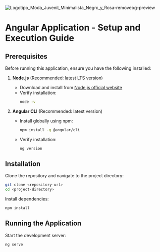 ![Logotipo_Moda_Juvenil_Minimalista_Negro_y_Rosa-removebg-preview](https://github.com/user-attachments/assets/da944ba0-b226-4238-b483-12bd755c6cd4)

# Angular Application - Setup and Execution Guide

## Prerequisites
Before running this application, ensure you have the following installed:

1. **Node.js** (Recommended: latest LTS version)
   - Download and install from [Node.js official website](https://nodejs.org/)
   - Verify installation:
     ```sh
     node -v
     ```

2. **Angular CLI** (Recommended: latest version)
   - Install globally using npm:
     ```sh
     npm install -g @angular/cli
     ```
   - Verify installation:
     ```sh
     ng version
     ```

## Installation
Clone the repository and navigate to the project directory:

```sh
git clone <repository-url>
cd <project-directory>
```

Install dependencies:

```sh
npm install
```

## Running the Application
Start the development server:

```sh
ng serve
```


